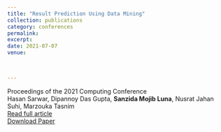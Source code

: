 ```yaml
---
title: "Result Prediction Using Data Mining"
collection: publications
category: conferences
permalink: 
excerpt: 
date: 2021-07-07
venue: 


 
---
```

Proceedings of the 2021 Computing Conference  
Hasan Sarwar, Dipannoy Das Gupta, **Sanzida Mojib Luna**, Nusrat Jahan Suhi, Marzouka Tasnim   
[Read full article](https://doi.org/10.1007/978-3-030-80126-7_23)  
[Download Paper](https://sanzidamojibluna.github.io/files/result_prediction.pdf)
